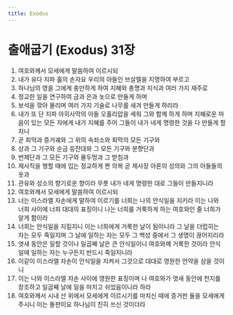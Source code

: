 ```yaml
---
title: Exodus
---
```


# 출애굽기 (Exodus) 31장
1. 여호와께서 모세에게 말씀하여 이르시되
1. 내가 유다 지파 훌의 손자요 우리의 아들인 브살렐을 지명하여 부르고
1. 하나님의 영을 그에게 충만하게 하여 지혜와 총명과 지식과 여러 가지 재주로
1. 정교한 일을 연구하여 금과 은과 놋으로 만들게 하며
1. 보석을 깎아 물리며 여러 가지 기술로 나무를 새겨 만들게 하리라
1. 내가 또 단 지파 아히사막의 아들 오홀리압을 세워 그와 함께 하게 하며 지혜로운 마음이 있는 모든 자에게 내가 지혜를 주어 그들이 내가 네게 명령한 것을 다 만들게 할지니
1. 곧 회막과 증거궤와 그 위의 속죄소와 회막의 모든 기구와
1. 상과 그 기구와 순금 등잔대와 그 모든 기구와 분향단과
1. 번제단과 그 모든 기구와 물두멍과 그 받침과
1. 제사직을 행할 때에 입는 정교하게 짠 의복 곧 제사장 아론의 성의와 그의 아들들의 옷과
1. 관유와 성소의 향기로운 향이라 무릇 내가 네게 명령한 대로 그들이 만들지니라
1. 여호와께서 모세에게 말씀하여 이르시되
1. 너는 이스라엘 자손에게 말하여 이르기를 너희는 나의 안식일을 지키라 이는 나와 너희 사이에 너희 대대의 표징이니 나는 너희를 거룩하게 하는 여호와인 줄 너희가 알게 함이라
1. 너희는 안식일을 지킬지니 이는 너희에게 거룩한 날이 됨이니라 그 날을 더럽히는 자는 모두 죽일지며 그 날에 일하는 자는 모두 그 백성 중에서 그 생명이 끊어지리라
1. 엿새 동안은 일할 것이나 일곱째 날은 큰 안식일이니 여호와께 거룩한 것이라 안식일에 일하는 자는 누구든지 반드시 죽일지니라
1. 이같이 이스라엘 자손이 안식일을 지켜서 그것으로 대대로 영원한 언약을 삼을 것이니
1. 이는 나와 이스라엘 자손 사이에 영원한 표징이며 나 여호와가 엿새 동안에 천지를 창조하고 일곱째 날에 일을 마치고 쉬었음이니라 하라
1. 여호와께서 시내 산 위에서 모세에게 이르시기를 마치신 때에 증거판 둘을 모세에게 주시니 이는 돌판이요 하나님이 친히 쓰신 것이더라